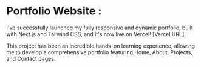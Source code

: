 # Portfolio Website :


I've successfully launched my fully responsive and dynamic portfolio, built with Next.js and Tailwind CSS, and it's now live on Vercel! [Vercel URL].

This project has been an incredible hands-on learning experience, allowing me to develop a comprehensive portfolio featuring Home, About, Projects, and Contact pages.


 
